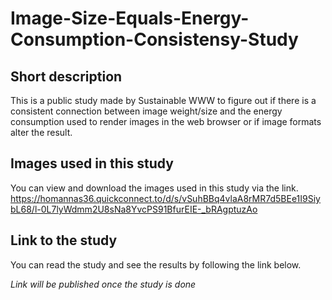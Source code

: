 # Image-Size-Equals-Energy-Consumption-Consistensy-Study

## Short description
This is a public study made by Sustainable WWW to figure out if there is a consistent connection between image weight/size and the energy consumption used to render images in the web browser or if image formats alter the result.

## Images used in this study
You can view and download the images used in this study via the link.
https://homannas36.quickconnect.to/d/s/vSuhBBq4vlaA8rMR7d5BEe1I9SiybL68/l-0L7lyWdmm2U8sNa8YvcPS91BfurEIE-_bRAgptuzAo 

## Link to the study
You can read the study and see the results by following the link below.

*Link will be published once the study is done*

